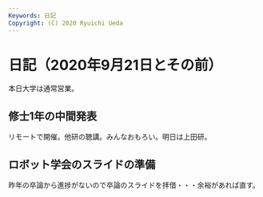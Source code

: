 ```yaml
---
Keywords: 日記
Copyright: (C) 2020 Ryuichi Ueda
---
```


# 日記（2020年9月21日とその前）

本日大学は通常営業。

## 修士1年の中間発表

リモートで開催。他研の聴講。みんなおもろい。明日は上田研。

## ロボット学会のスライドの準備

昨年の卒論から進捗がないので卒論のスライドを拝借・・・余裕があれば直す。

